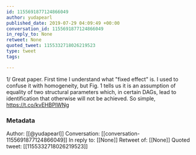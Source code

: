 ```yaml
---
id: 1155691877124866049
author: yudapearl
published_date: 2019-07-29 04:09:49 +00:00
conversation_id: 1155691877124866049
in_reply_to: None
retweet: None
quoted_tweet: 1155332718026219523
type: tweet
tags:

---
```


1/ Great paper. First time I understand what "fixed effect" is. I used to confuse it with homogeneity, but Fig. 1 tells us it is an assumption of equality of two structural parameters which, in certain DAGs, lead to identification that otherwise will not be achieved. So simple, https://t.co/kvEHBPlWNg

### Metadata

Author: [[@yudapearl]]
Conversation: [[conversation-1155691877124866049]]
In reply to: [[None]]
Retweet of: [[None]]
Quoted tweet: [[1155332718026219523]]
